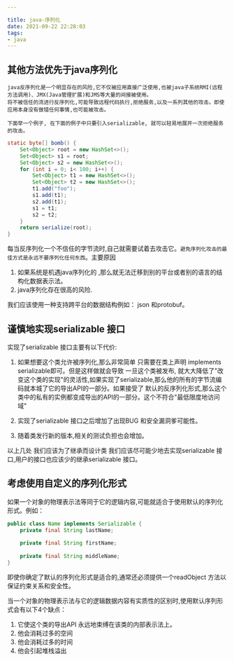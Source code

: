 ```yaml
---

title: java-序列化 
date: 2021-09-22 22:28:03 
tags:
- java
---
```


## 其他方法优先于java序列化

    java反序列化是一个明显存在的风险,它不仅被应用直接广泛使用,也被java子系统RMI(远程方法调用)、JMX(Java管理扩展)和JMS等大量的间接被使用。
    将不被信任的流进行反序列化,可能导致远程代码执行,拒绝服务,以及一系列其他的攻击。即使应用本身没有做错任何事情,也可能被攻击。

    下面举一个例子, 在下面的例子中只要引入serializable, 就可以轻易地展开一次拒绝服务的攻击。

```java
static byte[] bomb() {
    Set<Object> root = new HashSet<>();
    Set<Object> s1 = root;
    Set<Object> s2 = new HashSet<>();
    for (int i = 0; i< 100; i++) {
        Set<Object> t1 = new HashSet<>();
        Set<Object> t2 = new HashSet<>();
        t1.add("foo");
        s1.add(t1);
        s2.add(t1);
        s1 = t1;
        s2 = t2;
    }
    return serialize(root);
}
```

每当反序列化一个不信任的字节流时,自己就需要试着去攻击它。`避免序列化攻击的最佳方式是永远不要序列化任何东西`。主要原因 
1. 如果系统是机遇java序列化的 ,那么就无法迁移到别的平台或者别的语言的结构化数据表示法。
2. java序列化存在很高的风险.

我们应该使用一种支持跨平台的数据结构例如： json 和protobuf。


## 谨慎地实现serializable 接口

实现了serializable 接口主要有以下代价:

1. 如果想要这个类允许被序列化,那么非常简单 只需要在类上声明 implements serializable即可。但是这样做就会导致 一旦这个类被发布,
就大大降低了"改变这个类的实现"的灵活性,如果实现了serializable,那么他的所有的字节流编码就本城了它的导出API的一部分。如果接受了
默认的反序列化形式,那么这个类中的私有的实例都变成导出的API的一部分。这个不符合"最低限度地访问域"

2. 实现了serializable 接口之后增加了出现BUG 和安全漏洞爹可能性。
3. 随着类发行新的版本,相关的测试负担也会增加。

以上几处 我们应该为了继承而设计类 我们应该尽可能少地去实现serializable 接口,用户的接口也应该少的继承serializable 接口。

## 考虑使用自定义的序列化形式

如果一个对象的物理表示法等同于它的逻辑内容,可能就适合于使用默认的序列化形式。例如：

```java
public class Name implements Serializable {
    private final String lastName;
    
    private final String firstName;
    
    private final String middleName;
}
```

即使你确定了默认的序列化形式是适合的,通常还必须提供一个readObject 方法以保证约束关系和安全性。

当一个对象的物理表示法与它的逻辑数据内容有实质性的区别时,使用默认序列形式会有以下4个缺点：

1. 它使这个类的导出API 永远地束缚在该类的内部表示法上。
2. 他会消耗过多的空间
3. 他会消耗过多的时间
4. 他会引起堆栈溢出




